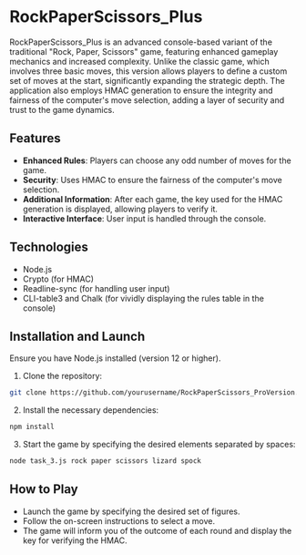 # RockPaperScissors_Plus

RockPaperScissors_Plus is an advanced console-based variant of the traditional "Rock, Paper, Scissors" game, featuring enhanced gameplay mechanics and increased complexity. Unlike the classic game, which involves three basic moves, this version allows players to define a custom set of moves at the start, significantly expanding the strategic depth. The application also employs HMAC generation to ensure the integrity and fairness of the computer's move selection, adding a layer of security and trust to the game dynamics.

## Features

- **Enhanced Rules**: Players can choose any odd number of moves for the game.
- **Security**: Uses HMAC to ensure the fairness of the computer's move selection.
- **Additional Information**: After each game, the key used for the HMAC generation is displayed, allowing players to verify it.
- **Interactive Interface**: User input is handled through the console.

## Technologies

- Node.js
- Crypto (for HMAC)
- Readline-sync (for handling user input)
- CLI-table3 and Chalk (for vividly displaying the rules table in the console)

## Installation and Launch

Ensure you have Node.js installed (version 12 or higher).

1. Clone the repository:

```bash
git clone https://github.com/yourusername/RockPaperScissors_ProVersion.git
```
2. Install the necessary dependencies:

```bash
npm install
```

3. Start the game by specifying the desired elements separated by spaces:

```bash
node task_3.js rock paper scissors lizard spock

```

## How to Play
- Launch the game by specifying the desired set of figures.
- Follow the on-screen instructions to select a move.
- The game will inform you of the outcome of each round and display the key for verifying the HMAC.
